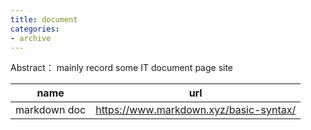 ```yaml
---
title: document
categories: 
- archive
---
```


Abstract： mainly record some IT document page site

| name | url |
|------|-----|
|markdown doc|https://www.markdown.xyz/basic-syntax/|